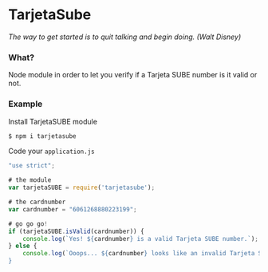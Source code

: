 # TarjetaSube


*The way to get started is to quit talking and begin doing. (Walt Disney)*


### What?
Node module in order to let you verify if a Tarjeta SUBE number is it valid or not. 


### Example
Install TarjetaSUBE module
```sh
$ npm i tarjetasube
```

Code your `application.js`
```js
"use strict";

# the module
var tarjetaSUBE = require('tarjetasube');

# the cardnumber
var cardnumber = "6061268880223199";

# go go go!
if (tarjetaSUBE.isValid(cardnumber)) {
	console.log(`Yes! ${cardnumber} is a valid Tarjeta SUBE number.`);
} else {
	console.log(`Ooops... ${cardnumber} looks like an invalid Tarjeta SUBE number.);
}

```